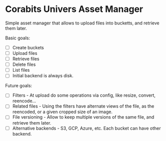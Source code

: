 # Corabits Univers Asset Manager

Simple asset manager that allows to upload files into bucketts, and retrieve them later.

Basic goals:

- [ ] Create buckets
- [ ] Upload files
- [ ] Retrieve files
- [ ] Delete files
- [ ] List files
- [ ] Initial backend is always disk.

Future goals:

- [ ] Filters - At upload do some operations via config, like resize, convert, reencode...
- [ ] Related files - Using the filters have alternate views of the file, as the reencoded, or a given cropped size of an image.
- [ ] File versioning - Allow to keep multiple versions of the same file, and retrieve them later.
- [ ] Alternative backends - S3, GCP, Azure, etc. Each bucket can have other backend.
